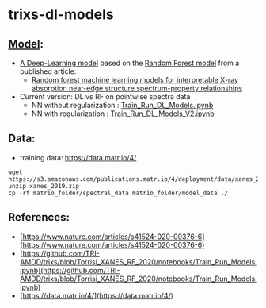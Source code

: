 # trixs-dl-models
## [Model](Train_Run_DL_Models.ipynb):
* [A Deep-Learning model](Train_Run_DL_Models.ipynb) based on the [Random Forest model](https://github.com/TRI-AMDD/trixs/blob/Torrisi_XANES_RF_2020/notebooks/Train_Run_Models.ipynb) from a published article: 
   * [Random forest machine learning models for interpretable X-ray absorption near-edge structure spectrum-property relationships](https://www.nature.com/articles/s41524-020-00376-6)
* Current version: DL vs RF on pointwise spectra data
  * NN without regularization : [Train_Run_DL_Models.ipynb](Train_Run_DL_Models.ipynb)
  * NN with regularization : [Train_Run_DL_Models_V2.ipynb](Train_Run_DL_Models.ipynb)

## Data:
* training data: https://data.matr.io/4/
```
wget https://s3.amazonaws.com/publications.matr.io/4/deployment/data/xanes_2019.zip
unzip xanes_2019.zip
cp -rf matrio_folder/spectral_data matrio_folder/model_data ./
```
## References:
* [https://www.nature.com/articles/s41524-020-00376-6](https://www.nature.com/articles/s41524-020-00376-6)
* [https://github.com/TRI-AMDD/trixs/blob/Torrisi_XANES_RF_2020/notebooks/Train_Run_Models.ipynb](https://github.com/TRI-AMDD/trixs/blob/Torrisi_XANES_RF_2020/notebooks/Train_Run_Models.ipynb)
* [https://data.matr.io/4/](https://data.matr.io/4/)
